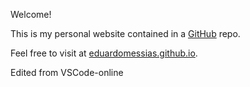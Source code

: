 Welcome!

This is my personal website contained in a [GitHub](https://github.com) repo.

Feel free to visit at [eduardomessias.github.io](https://eduardomessias.github.io).

Edited from VSCode-online

